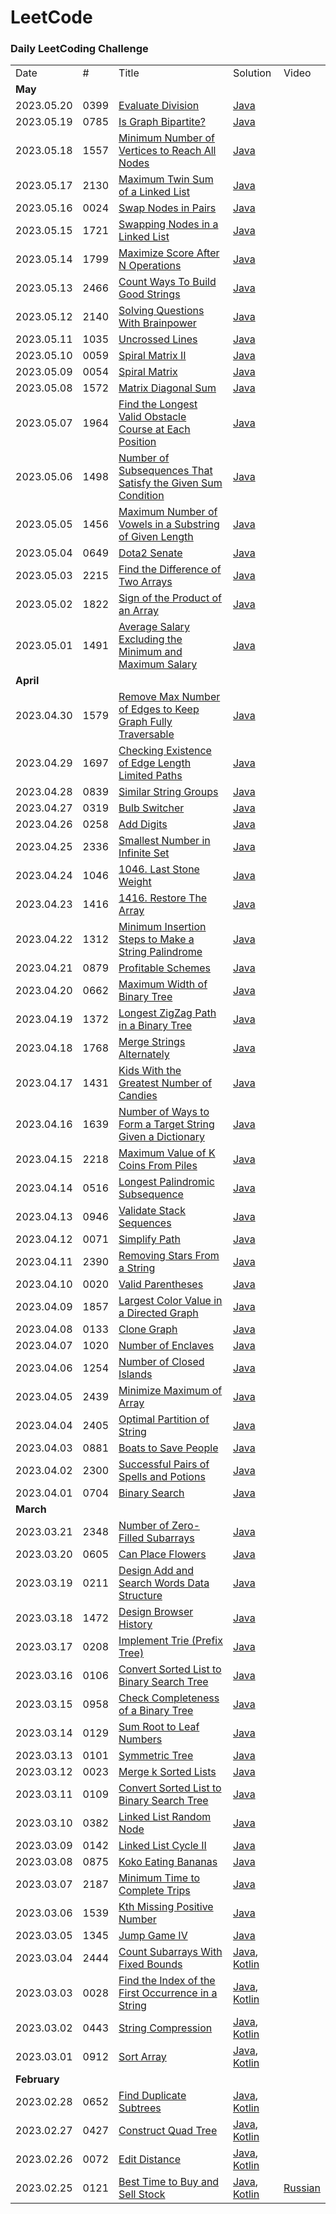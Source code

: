 LeetCode
========

### Daily LeetCoding Challenge

<table>
  <tr>
    <td>Date</td>
    <td>#</td>
    <td>Title</td>
    <td>Solution</td>
    <td>Video</td>
  </tr>
  <tr>
    <td colspan="5"><b>May</b></td>
  </tr>
  <tr>
    <td>2023.05.20</td>
    <td>0399</td>
    <td><a href="https://leetcode.com/problems/evaluate-division/">Evaluate Division</a></td>
    <td><a href="src/main/java/leetcode/p0300/p0399/EvaluateDivision.java">Java</a>
    <td></td>
  </tr>
  <tr>
    <td>2023.05.19</td>
    <td>0785</td>
    <td><a href="https://leetcode.com/problems/is-graph-bipartite/">Is Graph Bipartite?</a></td>
    <td><a href="src/main/java/leetcode/p0700/p0785/IsGraphBipartite.java">Java</a>
    <td></td>
  </tr>
  <tr>
    <td>2023.05.18</td>
    <td>1557</td>
    <td><a href="https://leetcode.com/problems/minimum-number-of-vertices-to-reach-all-nodes/">Minimum Number of Vertices to Reach All Nodes</a></td>
    <td><a href="src/main/java/leetcode/p1500/p1557/MinimumNumberOfVerticesToReachAllNodes.java">Java</a>
    <td></td>
  </tr>
  <tr>
    <td>2023.05.17</td>
    <td>2130</td>
    <td><a href="https://leetcode.com/problems/maximum-twin-sum-of-a-linked-list/">Maximum Twin Sum of a Linked List</a></td>
    <td><a href="src/main/java/leetcode/p2100/p2130/MaximumTwinSumOfALinkedList.java">Java</a>
    <td></td>
  </tr>
  <tr>
    <td>2023.05.16</td>
    <td>0024</td>
    <td><a href="https://leetcode.com/problems/swap-nodes-in-pairs/">Swap Nodes in Pairs</a></td>
    <td><a href="src/main/java/leetcode/p0000/p0024/SwapNodesInPairs.java">Java</a>
    <td></td>
  </tr>
  <tr>
    <td>2023.05.15</td>
    <td>1721</td>
    <td><a href="https://leetcode.com/problems/swapping-nodes-in-a-linked-list/">Swapping Nodes in a Linked List</a></td>
    <td><a href="src/main/java/leetcode/p1700/p1721/SwappingNodesInALinkedList.java">Java</a>
    <td></td>
  </tr>
  <tr>
    <td>2023.05.14</td>
    <td>1799</td>
    <td><a href="https://leetcode.com/problems/maximize-score-after-n-operations/">Maximize Score After N Operations</a></td>
    <td><a href="src/main/java/leetcode/p1700/p1799/MaximizeScoreAfterNOperations.java">Java</a>
    <td></td>
  </tr>
  <tr>
    <td>2023.05.13</td>
    <td>2466</td>
    <td><a href="https://leetcode.com/problems/count-ways-to-build-good-strings/">Count Ways To Build Good Strings</a></td>
    <td><a href="src/main/java/leetcode/p2400/p2466/CountWaysToBuildGoodStrings.java">Java</a>
    <td></td>
  </tr>
  <tr>
    <td>2023.05.12</td>
    <td>2140</td>
    <td><a href="https://leetcode.com/problems/solving-questions-with-brainpower/">Solving Questions With Brainpower</a></td>
    <td><a href="src/main/java/leetcode/p2100/p2140/SolvingQuestionsWithBrainpower.java">Java</a>
    <td></td>
  </tr>
  <tr>
    <td>2023.05.11</td>
    <td>1035</td>
    <td><a href="https://leetcode.com/problems/uncrossed-lines/">Uncrossed Lines</a></td>
    <td><a href="src/main/java/leetcode/p1000/p1035/UncrossedLines.java">Java</a>
    <td></td>
  </tr>
  <tr>
    <td>2023.05.10</td>
    <td>0059</td>
    <td><a href="https://leetcode.com/problems/spiral-matrix/">Spiral Matrix II</a></td>
    <td><a href="src/main/java/leetcode/p0000/p0059/SpiralMatrixII.java">Java</a>
    <td></td>
  </tr>
  <tr>
    <td>2023.05.09</td>
    <td>0054</td>
    <td><a href="https://leetcode.com/problems/spiral-matrix/">Spiral Matrix</a></td>
    <td><a href="src/main/java/leetcode/p0000/p0054/SpiralMatrix.java">Java</a>
    <td></td>
  </tr>
  <tr>
    <td>2023.05.08</td>
    <td>1572</td>
    <td><a href="https://leetcode.com/problems/matrix-diagonal-sum/">Matrix Diagonal Sum</a></td>
    <td><a href="src/main/java/leetcode/p1500/p1572/MatrixDiagonalSum.java">Java</a>
    <td></td>
  </tr>
  <tr>
    <td>2023.05.07</td>
    <td>1964</td>
    <td><a href="https://leetcode.com/problems/find-the-longest-valid-obstacle-course-at-each-position/">Find the Longest Valid Obstacle Course at Each Position</a></td>
    <td><a href="src/main/java/leetcode/p1900/p1964/FindTheLongestValidObstacleCourseAtEachPosition.java">Java</a>
    <td></td>
  </tr>
  <tr>
    <td>2023.05.06</td>
    <td>1498</td>
    <td><a href="https://leetcode.com/problems/number-of-subsequences-that-satisfy-the-given-sum-condition/">Number of Subsequences That Satisfy the Given Sum Condition</a></td>
    <td><a href="src/main/java/leetcode/p1400/p1498/NumberOfSubsequencesThatSatisfyTheGivenSumCondition.java">Java</a>
    <td></td>
  </tr>
  <tr>
    <td>2023.05.05</td>
    <td>1456</td>
    <td><a href="https://leetcode.com/problems/maximum-number-of-vowels-in-a-substring-of-given-length/">Maximum Number of Vowels in a Substring of Given Length</a></td>
    <td><a href="src/main/java/leetcode/p1400/p1456/MaximumNumberOfVowelsInASubstringOfGivenLength.java">Java</a>
    <td></td>
  </tr>
  <tr>
    <td>2023.05.04</td>
    <td>0649</td>
    <td><a href="https://leetcode.com/problems/dota2-senate/">Dota2 Senate</a></td>
    <td><a href="src/main/java/leetcode/p0600/p0649/Dota2Senate.java">Java</a>
    <td></td>
  </tr>
  <tr>
    <td>2023.05.03</td>
    <td>2215</td>
    <td><a href="https://leetcode.com/problems/find-the-difference-of-two-arrays/">Find the Difference of Two Arrays</a></td>
    <td><a href="src/main/java/leetcode/p2200/p2215/FindTheDifferenceOfTwoArrays.java">Java</a>
    <td></td>
  </tr>
  <tr>
    <td>2023.05.02</td>
    <td>1822</td>
    <td><a href="https://leetcode.com/problems/sign-of-the-product-of-an-array/">Sign of the Product of an Array</a></td>
    <td><a href="src/main/java/leetcode/p1800/p1822/SignOfTheProductOfAnArray.java">Java</a>
    <td></td>
  </tr>
  <tr>
    <td>2023.05.01</td>
    <td>1491</td>
    <td><a href="https://leetcode.com/problems/average-salary-excluding-the-minimum-and-maximum-salary/">Average Salary Excluding the Minimum and Maximum Salary</a></td>
    <td><a href="src/main/java/leetcode/p1400/p1491/AverageSalaryExcludingTheMinimumAndMaximumSalary.java">Java</a>
    <td></td>
  </tr>
  <tr>
    <td colspan="5"><b>April</b></td>
  </tr>
  <tr>
    <td>2023.04.30</td>
    <td>1579</td>
    <td><a href="https://leetcode.com/problems/remove-max-number-of-edges-to-keep-graph-fully-traversable/">Remove Max Number of Edges to Keep Graph Fully Traversable</a></td>
    <td><a href="src/main/java/leetcode/p1500/p1579/RemoveMaxNumberOfEdgesToKeepGraphFullyTraversable.java">Java</a>
    <td></td>
  </tr>
  <tr>
    <td>2023.04.29</td>
    <td>1697</td>
    <td><a href="https://leetcode.com/problems/checking-existence-of-edge-length-limited-paths/">Checking Existence of Edge Length Limited Paths</a></td>
    <td><a href="src/main/java/leetcode/p1600/p1697/CheckingExistenceOfEdgeLengthLimitedPaths.java">Java</a>
    <td></td>
  </tr>
  <tr>
    <td>2023.04.28</td>
    <td>0839</td>
    <td><a href="https://leetcode.com/problems/similar-string-groups/">Similar String Groups</a></td>
    <td><a href="src/main/java/leetcode/p0800/p0839/SimilarStringGroups.java">Java</a>
    <td></td>
  </tr>
  <tr>
    <td>2023.04.27</td>
    <td>0319</td>
    <td><a href="https://leetcode.com/problems/bulb-switcher/">Bulb Switcher</a></td>
    <td><a href="src/main/java/leetcode/p0300/p0319/BulbSwitcher.java">Java</a>
    <td></td>
  </tr>
  <tr>
    <td>2023.04.26</td>
    <td>0258</td>
    <td><a href="https://leetcode.com/problems/add-digits/">Add Digits</a></td>
    <td><a href="src/main/java/leetcode/p0200/p0258/AddDigits.java">Java</a>
    <td></td>
  </tr>
  <tr>
    <td>2023.04.25</td>
    <td>2336</td>
    <td><a href="https://leetcode.com/problems/smallest-number-in-infinite-set/">Smallest Number in Infinite Set</a></td>
    <td><a href="src/main/java/leetcode/p2300/p2336/SmallestInfiniteSet.java">Java</a>
    <td></td>
  </tr>
  <tr>
    <td>2023.04.24</td>
    <td>1046</td>
    <td><a href="https://leetcode.com/problems/last-stone-weight/">1046. Last Stone Weight</a></td>
    <td><a href="src/main/java/leetcode/p1400/p1416/RestoreTheArray.java">Java</a>
    <td></td>
  </tr>
  <tr>
    <td>2023.04.23</td>
    <td>1416</td>
    <td><a href="https://leetcode.com/problems/restore-the-array/description/">1416. Restore The Array</a></td>
    <td><a href="src/main/java/leetcode/p1400/p1416/RestoreTheArray.java">Java</a>
    <td></td>
  </tr>
  <tr>
    <td>2023.04.22</td>
    <td>1312</td>
    <td><a href="https://leetcode.com/problems/minimum-insertion-steps-to-make-a-string-palindrome/">Minimum Insertion Steps to Make a String Palindrome</a></td>
    <td><a href="src/main/java/leetcode/p1300/p1312/MinimumInsertionStepsToMakeAStringPalindrome.java">Java</a>
    <td></td>
  </tr>
  <tr>
    <td>2023.04.21</td>
    <td>0879</td>
    <td><a href="https://leetcode.com/problems/profitable-schemes/">Profitable Schemes</a></td>
    <td><a href="src/main/java/leetcode/p0800/p0879/ProfitableSchemes.java">Java</a>
    <td></td>
  </tr>
  <tr>
    <td>2023.04.20</td>
    <td>0662</td>
    <td><a href="https://leetcode.com/problems/maximum-width-of-binary-tree/">Maximum Width of Binary Tree</a></td>
    <td><a href="src/main/java/leetcode/p0600/p0662/MaximumWidthOfBinaryTree.java">Java</a>
    <td></td>
  </tr>
  <tr>
    <td>2023.04.19</td>
    <td>1372</td>
    <td><a href="https://leetcode.com/problems/longest-zigzag-path-in-a-binary-tree/">Longest ZigZag Path in a Binary Tree</a></td>
    <td><a href="src/main/java/leetcode/p1300/p1372/LongestZigZagPathInABinaryTree.java">Java</a>
    <td></td>
  </tr>
  <tr>
    <td>2023.04.18</td>
    <td>1768</td>
    <td><a href="https://leetcode.com/problems/merge-strings-alternately/">Merge Strings Alternately</a></td>
    <td><a href="src/main/java/leetcode/p1700/p1768/MergeStringsAlternately.java">Java</a>
    <td></td>
  </tr>
  <tr>
    <td>2023.04.17</td>
    <td>1431</td>
    <td><a href="https://leetcode.com/problems/kids-with-the-greatest-number-of-candies/">Kids With the Greatest Number of Candies</a></td>
    <td><a href="src/main/java/leetcode/p1400/p1431/KidsWithTheGreatestNumberOfCandies.java">Java</a>
    <td></td>
  </tr>
  <tr>
    <td>2023.04.16</td>
    <td>1639</td>
    <td><a href="https://leetcode.com/problems/number-of-ways-to-form-a-target-string-given-a-dictionary/">Number of Ways to Form a Target String Given a Dictionary</a></td>
    <td><a href="src/main/java/leetcode/p1600/p1639/NumberOfWaysToFormATargetStringGivenADictionary.java">Java</a>
    <td></td>
  </tr>
  <tr>
    <td>2023.04.15</td>
    <td>2218</td>
    <td><a href="https://leetcode.com/problems/maximum-value-of-k-coins-from-piles/">Maximum Value of K Coins From Piles</a></td>
    <td><a href="src/main/java/leetcode/p2200/p2218/MaximumValueOfKCoinsFromPiles.java">Java</a>
    <td></td>
  </tr>
  <tr>
    <td>2023.04.14</td>
    <td>0516</td>
    <td><a href="https://leetcode.com/problems/longest-palindromic-subsequence/">Longest Palindromic Subsequence</a></td>
    <td><a href="src/main/java/leetcode/p0500/p0516/LongestPalindromicSubsequence.java">Java</a>
    <td></td>
  </tr>
  <tr>
    <td>2023.04.13</td>
    <td>0946</td>
    <td><a href="https://leetcode.com/problems/validate-stack-sequences/">Validate Stack Sequences</a></td>
    <td><a href="src/main/java/leetcode/p0900/p0946/ValidateStackSequences.java">Java</a>
    <td></td>
  </tr>
  <tr>
    <td>2023.04.12</td>
    <td>0071</td>
    <td><a href="https://leetcode.com/problems/simplify-path/">Simplify Path</a></td>
    <td><a href="src/main/java/leetcode/p0000/p0071/SimplifyPath.java">Java</a>
    <td></td>
  </tr>
  <tr>
    <td>2023.04.11</td>
    <td>2390</td>
    <td><a href="https://leetcode.com/problems/removing-stars-from-a-string/">Removing Stars From a String</a></td>
    <td><a href="src/main/java/leetcode/p2300/p2390/RemovingStarsFromAString.java">Java</a>
    <td></td>
  </tr>
  <tr>
    <td>2023.04.10</td>
    <td>0020</td>
    <td><a href="https://leetcode.com/problems/valid-parentheses/">Valid Parentheses</a></td>
    <td><a href="src/main/java/leetcode/p0000/p0020/ValidParentheses.java">Java</a>
    <td></td>
  </tr>
  <tr>
    <td>2023.04.09</td>
    <td>1857</td>
    <td><a href="https://leetcode.com/problems/largest-color-value-in-a-directed-graph/">Largest Color Value in a Directed Graph</a></td>
    <td><a href="src/main/java/leetcode/p1800/p1857/LargestColorValueInDirectedGraph.java">Java</a>
    <td></td>
  </tr>  
    <tr>
    <td>2023.04.08</td>
    <td>0133</td>
    <td><a href="https://leetcode.com/problems/clone-graph/">Clone Graph</a></td>
    <td><a href="src/main/java/leetcode/p0100/p0133/CloneGraph.java">Java</a>
    <td></td>
  </tr>
  <tr>
    <td>2023.04.07</td>
    <td>1020</td>
    <td><a href="https://leetcode.com/problems/number-of-enclaves/">Number of Enclaves</a></td>
    <td><a href="src/main/java/leetcode/p1000/p1020/NumberOfEnclaves.java">Java</a>
    <td></td>
  </tr>
  <tr>
    <td>2023.04.06</td>
    <td>1254</td>
    <td><a href="https://leetcode.com/problems/number-of-closed-islands/">Number of Closed Islands</a></td>
    <td><a href="src/main/java/leetcode/p1200/p1254/NumberOfClosedIslands.java">Java</a>
    <td></td>
  </tr>
  <tr>
    <td>2023.04.05</td>
    <td>2439</td>
    <td><a href="https://leetcode.com/problems/minimize-maximum-of-array/">Minimize Maximum of Array</a></td>
    <td><a href="src/main/java/leetcode/p2400/p2439/MinimizeMaximumOfArray.java">Java</a>
    <td></td>
  </tr>
  <tr>
    <td>2023.04.04</td>
    <td>2405</td>
    <td><a href="https://leetcode.com/problems/optimal-partition-of-string/">Optimal Partition of String</a></td>
    <td><a href="src/main/java/leetcode/p2400/p2405/OptimalPartitionOfString.java">Java</a>
    <td></td>
  </tr>
  <tr>
    <td>2023.04.03</td>
    <td>0881</td>
    <td><a href="https://leetcode.com/problems/boats-to-save-people/">Boats to Save People</a></td>
    <td><a href="src/main/java/leetcode/p0800/p0881/BoatsToSavePeople.java">Java</a>
    <td></td>
  </tr>
  <tr>
    <td>2023.04.02</td>
    <td>2300</td>
    <td><a href="https://leetcode.com/problems/successful-pairs-of-spells-and-potions/">Successful Pairs of Spells and Potions</a></td>
    <td><a href="src/main/java/leetcode/p2300/p2300/SuccessfulPairsOfSpellsAndPotions.java">Java</a>
    <td></td>
  </tr>
  <tr>
    <td>2023.04.01</td>
    <td>0704</td>
    <td><a href="https://leetcode.com/problems/binary-search/">Binary Search</a></td>
    <td><a href="src/main/java/leetcode/p0700/p0704/BinarySearch.java">Java</a>
    <td></td>
  </tr>
  <tr>
    <td colspan="5"><b>March</b></td>
  </tr>
  <tr>
    <td>2023.03.21</td>
    <td>2348</td>
    <td><a href="https://leetcode.com/problems/number-of-zero-filled-subarrays/">Number of Zero-Filled Subarrays</a></td>
    <td><a href="src/main/java/leetcode/p2300/p2348/NumberOfZeroFilledSubarrays.java">Java</a>
    <td></td>
  </tr>
  <tr>
    <td>2023.03.20</td>
    <td>0605</td>
    <td><a href="https://leetcode.com/problems/can-place-flowers/">Can Place Flowers</a></td>
    <td><a href="src/main/java/leetcode/p0600/p0605/CanPlaceFlowers.java">Java</a>
    <td></td>
  </tr>
  <tr>
    <td>2023.03.19</td>
    <td>0211</td>
    <td><a href="https://leetcode.com/problems/design-add-and-search-words-data-structure/">Design Add and Search Words Data Structure</a></td>
    <td><a href="src/main/java/leetcode/p0200/p0211/WordDictionary.java">Java</a>
    <td></td>
  </tr>
  <tr>
    <td>2023.03.18</td>
    <td>1472</td>
    <td><a href="https://leetcode.com/problems/design-browser-history/">Design Browser History</a></td>
    <td><a href="src/main/java/leetcode/p1400/p1472/BrowserHistory.java">Java</a>
    <td></td>
  </tr>
  <tr>
    <td>2023.03.17</td>
    <td>0208</td>
    <td><a href="https://leetcode.com/problems/implement-trie-prefix-tree/">Implement Trie (Prefix Tree)</a></td>
    <td><a href="src/main/java/leetcode/p0200/p0208/Trie.java">Java</a>
    <td></td>
  </tr>
  <tr>
    <td>2023.03.16</td>
    <td>0106</td>
    <td><a href="https://leetcode.com/problems/construct-binary-tree-from-inorder-and-postorder-traversal/">Convert Sorted List to
Binary Search Tree</a></td>
    <td><a href="src/main/java/leetcode/p0100/p0109/ConvertSortedListToBinarySearchTree.java">Java</a>
    <td></td>
  </tr>
  <tr>
    <td>2023.03.15</td>
    <td>0958</td>
    <td><a href="https://leetcode.com/problems/check-completeness-of-a-binary-tree/">Check Completeness of a Binary Tree</a></td>
    <td><a href="src/main/java/leetcode/p0900/p0958/CheckCompletenessOfABinaryTree.java">Java</a>
    <td></td>
  </tr>
  <tr>
    <td>2023.03.14</td>
    <td>0129</td>
    <td><a href="https://leetcode.com/problems/sum-root-to-leaf-numbers/">Sum Root to Leaf Numbers</a></td>
    <td><a href="src/main/java/leetcode/p0100/p0129/SumRootToLeafNumbers.java">Java</a>
    <td></td>
  </tr>
  <tr>
    <td>2023.03.13</td>
    <td>0101</td>
    <td><a href="https://leetcode.com/problems/symmetric-tree/">Symmetric Tree</a></td>
    <td><a href="src/main/java/leetcode/p0100/p0101/README.md">Java</a>
    <td></td>
  </tr>
  <tr>
    <td>2023.03.12</td>
    <td>0023</td>
    <td><a href="https://leetcode.com/problems/merge-k-sorted-lists/">Merge k Sorted Lists</a></td>
    <td><a href="src/main/java/leetcode/p0100/p0109/ConvertSortedListToBinarySearchTree.java">Java</a>
    <td></td>
  </tr>
  <tr>
    <td>2023.03.11</td>
    <td>0109</td>
    <td><a href="https://leetcode.com/problems/convert-sorted-list-to-binary-search-tree/">Convert Sorted List to Binary Search Tree</a></td>
    <td><a href="src/main/java/leetcode/p0100/p0109/ConvertSortedListToBinarySearchTree.java">Java</a>
    <td></td>
  </tr>
  <tr>
    <td>2023.03.10</td>
    <td>0382</td>
    <td><a href="https://leetcode.com/problems/linked-list-random-node/">Linked List Random Node</a></td>
    <td><a href="src/main/java/leetcode/p0300/p0382/LinkedListRandomNode.java">Java</a>
    <td></td>
  </tr>
  <tr>
    <td>2023.03.09</td>
    <td>0142</td>
    <td><a href="https://leetcode.com/problems/linked-list-cycle-ii/">Linked List Cycle II</a></td>
    <td><a href="src/main/java/leetcode/p0100/p0142/LinkedListCycleII.java">Java</a>
    <td></td>
  </tr>
  <tr>
    <td>2023.03.08</td>
    <td>0875</td>
    <td><a href="https://leetcode.com/problems/koko-eating-bananas/">Koko Eating Bananas</a></td>
    <td><a href="src/main/java/leetcode/p0800/p0875/KokoEatingBananas.java">Java</a>
    <td></td>
  </tr>
  <tr>
    <td>2023.03.07</td>
    <td>2187</td>
    <td><a href="https://leetcode.com/problems/minimum-time-to-complete-trips/">Minimum Time to Complete Trips</a></td>
    <td><a href="src/main/java/leetcode/p2100/p2187/MinimumTimeToCompleteTrips.java">Java</a>
    <td></td>
  </tr>
  <tr>
    <td>2023.03.06</td>
    <td>1539</td>
    <td><a href="https://leetcode.com/problems/kth-missing-positive-number/">Kth Missing Positive Number</a></td>
    <td><a href="src/main/java/leetcode/p1500/p1539/KthMissingPositiveNumber.java">Java</a>
    <td></td>
  </tr>
  <tr>
    <td>2023.03.05</td>
    <td>1345</td>
    <td><a href="https://leetcode.com/problems/jump-game-iv/">Jump Game IV</a></td>
    <td><a href="src/main/java/leetcode/p1300/p1345/JumpGameIV.java">Java</a>
    <td></td>
  </tr>
  <tr>
    <td>2023.03.04</td>
    <td>2444</td>
    <td><a href="https://leetcode.com/problems/count-subarrays-with-fixed-bounds/">Count Subarrays With Fixed Bounds</a></td>
    <td><a href="src/main/java/leetcode/p2000/p2444/CountSubarraysWithFixedBounds.java">Java</a>,
<a href="src/main/kotlin/leetcode/p2000/p2444/CountSubarraysWithFixedBounds.kts">Kotlin</a></td>
    <td></td>
  </tr>
  <tr>
    <td>2023.03.03</td>
    <td>0028</td>
    <td><a href="https://leetcode.com/problems/find-the-index-of-the-first-occurrence-in-a-string/">Find the Index of the First Occurrence in a String</a></td>
    <td><a href="src/main/java/leetcode/p0000/p0028/FindTheIndexOfTheFirstOccurrenceInAString.java">Java</a>,
<a href="src/main/kotlin/leetcode/p0000/p0028/FindTheIndexOfTheFirstOccurrenceInAString.kts">Kotlin</a></td>
    <td></td>
  </tr>
  <tr>
    <td>2023.03.02</td>
    <td>0443</td>
    <td><a href="https://leetcode.com/problems/string-compression/">String Compression</a></td>
    <td><a href="src/main/java/leetcode/p0400/p0443/StringCompress.java">Java</a>,
<a href="src/main/kotlin/leetcode/p0400/p0443/StringCompress.kts">Kotlin</a></td>
    <td></td>
  </tr>
  <tr>
    <td>2023.03.01</td>
    <td>0912</td>
    <td><a href="https://leetcode.com/problems/sort-an-array/">Sort Array</a></td>
    <td><a href="src/main/java/leetcode/p0900/p0912/SortArray.java">Java</a>,
<a href="src/main/kotlin/leetcode/p0900/p0912/SortArray.kts">Kotlin</a></td>
    <td></td>
  </tr>
  <tr>
    <td colspan="5"><b>February</b></td>
  </tr>
  <tr>
    <td>2023.02.28</td>
    <td>0652</td>
    <td><a href="https://leetcode.com/problems/find-duplicate-subtrees/">Find Duplicate Subtrees</a></td>
    <td><a href="src/main/java/leetcode/p0600/p0652/FindDuplicateSubtrees.java">Java</a>,
<a href="src/main/kotlin/leetcode/p0600/p0652/FindDuplicateSubtrees.kts">Kotlin</a></td>
    <td></td>
  </tr>
  <tr>
    <td>2023.02.27</td>
    <td>0427</td>
    <td><a href="https://leetcode.com/problems/construct-quad-tree/">Construct Quad Tree</a></td>
    <td><a href="src/main/java/leetcode/p0400/p0427/ConstructQuadTree.java">Java</a>,
<a href="src/main/kotlin/leetcode/p0400/p0427/ConstructQuadTree.kts">Kotlin</a></td>
    <td></td>
  </tr>
  <tr>
    <td>2023.02.26</td>
    <td>0072</td>
    <td><a href="https://leetcode.com/problems/edit-distance/">Edit Distance</a></td>
    <td><a href="src/main/java/leetcode/p0000/p0075/EditDistance.java">Java</a>,
<a href="src/main/kotlin/leetcode/p0000/p0075/EditDistance.kts">Kotlin</a></td>
    <td></td>
  </tr>
  <tr>
    <td>2023.02.25</td>
    <td>0121</td>
    <td><a href="https://leetcode.com/problems/best-time-to-buy-and-sell-stock/">Best Time to Buy and Sell Stock</a></td>
    <td><a href="src/main/java/leetcode/p0100/p0121/BestTimeToBuyAndSellStock.java">Java</a>,
<a href="src/main/kotlin/leetcode/p0100/p0121/BestTimeToBuyAndSellStock.kts">Kotlin</a></td>
    <td><a href="https://youtu.be/dkheRrSYoZQ">Russian</a></td>
  </tr>
</table>